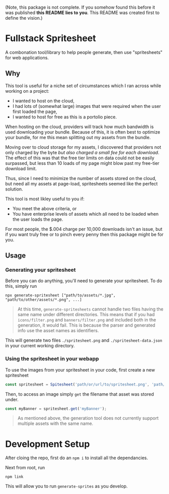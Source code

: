 (Note, this package is not complete. If you somehow found this before it was published **this README lies to you**. This README was created first to define the vision.)
# Fullstack Spritesheet
A combonation tool/library to help people generate, then use "spritesheets" for web applications. 

## Why
This tool is useful for a niche set of circumstances which I ran across while working on a project:
 - I wanted to host on the cloud,
 - I had lots of (somewhat large) images that were required when the user first loaded the page,
 - I wanted to host for free as this is a portolio piece.

When hosting on the cloud, providers will track how much bandwidth is used downloading your
bundle. Because of this, it is often best to optimize your bundle, for me this mean splitting
out my assets from the bundle.

Moving over to cloud storage for my assets, I discovered that providers not only charged by
the byte *but also charged a small fee for each download*. The effect of this was that the
free tier limits on data could not be easily surpassed, but less than 10 loads of my page might
blow past my free-tier download limit.

Thus, since I need to minimize the number of assets stored on the cloud, but need all my assets
at page-load, spritesheets seemed like the perfect solution. 

This tool is most likley useful to you if:
 - You meet the above criteria, or
 - You have enterprise levels of assets which all need to be loaded when the user loads the page. 

For most people, the $.004 charge per 10,000 downloads isn't an issue, but if you want truly
free or to pinch every penny then this package might be for you.

## Usage
### Generating your spritesheet
Before you can do anything, you'll need to generate your spritesheet. To do this, simply run
```
npx generate-spritesheet ["path/to/assets/*.jpg", "path/to/other/assets/*.png", ...]
```
> At this time, `generate-spritesheets` cannot handle two files having the same name under different directories. This means that if you had `icons/filter.png` and `banners/filter.png` and included both in the generation, it would fail. This is because the parser and generated info use the asset names as identifiers. 

This will generate two files `./spritesheet.png` and `./spritesheet-data.json` in your current working directory.

### Using the spritesheet in your webapp
To use the images from your spritesheet in your code, first create a new spritesheet
```javascript
const spritesheet = Spitesheet('path/or/url/to/spritesheet.png', 'path/or/url/to/spritesheet-data.json');
```

Then, to access an image simply `get` the filename that asset was stored under.
```javascript
const myBanner = spritesheet.get('myBanner');
```
> As mentioned above, the generation tool does not currently support multiple assets with the same name.

# Development Setup
After cloing the repo, first do an `npm i` to install all the dependancies.

Next from root, run
```
npm link
```
This will allow you to run `generate-sprites` as you develop.
